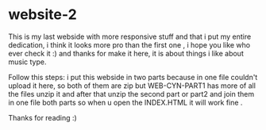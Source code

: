 # website-2
This is my last webside with more responsive stuff and that i put my entire dedication, i think it looks more pro than the first one ,
i hope you like who ever check it :) and thanks for make it here, it is about things i like about music type.

Follow this steps:
i put this webside in two parts because in one file couldn't upload it here, so both of them are zip but WEB-CYN-PART1 has more of all the files unzip it and after that unzip the second part or part2 and join them in one file both parts so when u open the INDEX.HTML it will work fine .

Thanks for reading :)
